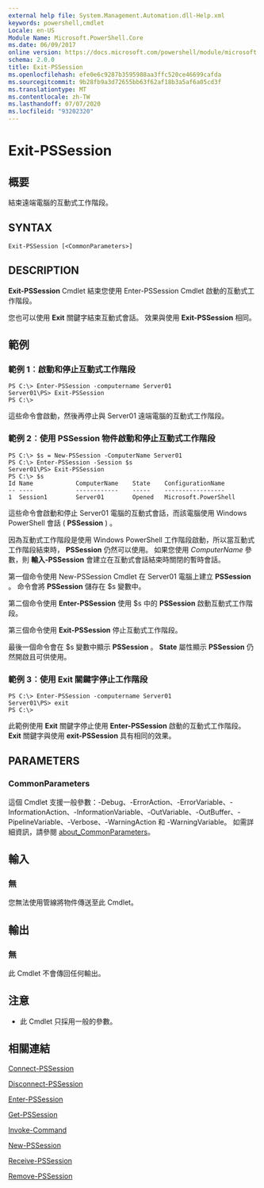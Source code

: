 ```yaml
---
external help file: System.Management.Automation.dll-Help.xml
keywords: powershell,cmdlet
Locale: en-US
Module Name: Microsoft.PowerShell.Core
ms.date: 06/09/2017
online version: https://docs.microsoft.com/powershell/module/microsoft.powershell.core/exit-pssession?view=powershell-5.1&WT.mc_id=ps-gethelp
schema: 2.0.0
title: Exit-PSSession
ms.openlocfilehash: efe0e6c9287b3595988aa3ffc520ce46699cafda
ms.sourcegitcommit: 9b28fb9a3d72655bb63f62af18b3a5af6a05cd3f
ms.translationtype: MT
ms.contentlocale: zh-TW
ms.lasthandoff: 07/07/2020
ms.locfileid: "93202320"
---
```

# Exit-PSSession

## 概要
結束遠端電腦的互動式工作階段。

## SYNTAX

```
Exit-PSSession [<CommonParameters>]
```

## DESCRIPTION
**Exit-PSSession** Cmdlet 結束您使用 Enter-PSSession Cmdlet 啟動的互動式工作階段。

您也可以使用 **Exit** 關鍵字結束互動式會話。
效果與使用 **Exit-PSSession** 相同。

## 範例

### 範例 1︰啟動和停止互動式工作階段

```
PS C:\> Enter-PSSession -computername Server01
Server01\PS> Exit-PSSession
PS C:\>
```

這些命令會啟動，然後再停止與 Server01 遠端電腦的互動式工作階段。

### 範例 2︰使用 PSSession 物件啟動和停止互動式工作階段

```
PS C:\> $s = New-PSSession -ComputerName Server01
PS C:\> Enter-PSSession -Session $s
Server01\PS> Exit-PSSession
PS C:\> $s
Id Name            ComputerName    State    ConfigurationName
-- ----            ------------    -----    -----------------
1  Session1        Server01        Opened   Microsoft.PowerShell
```

這些命令會啟動和停止 Server01 電腦的互動式會話，而該電腦使用 Windows PowerShell 會話 ( **PSSession** ) 。

因為互動式工作階段是使用 Windows PowerShell 工作階段啟動，所以當互動式工作階段結束時， **PSSession** 仍然可以使用。
如果您使用 *ComputerName* 參數，則 **輸入-PSSession** 會建立在互動式會話結束時關閉的暫時會話。

第一個命令使用 New-PSSession Cmdlet 在 Server01 電腦上建立 **PSSession** 。
命令會將 **PSSession** 儲存在 $s 變數中。

第二個命令使用 **Enter-PSSession** 使用 $s 中的 **PSSession** 啟動互動式工作階段。

第三個命令使用 **Exit-PSSession** 停止互動式工作階段。

最後一個命令會在 $s 變數中顯示 **PSSession** 。
**State** 屬性顯示 **PSSession** 仍然開啟且可供使用。

### 範例 3︰使用 Exit 關鍵字停止工作階段

```
PS C:\> Enter-PSSession -computername Server01
Server01\PS> exit
PS C:\>
```

此範例使用 **Exit** 關鍵字停止使用 **Enter-PSSession** 啟動的互動式工作階段。
**Exit** 關鍵字與使用 **exit-PSSession** 具有相同的效果。

## PARAMETERS

### CommonParameters
這個 Cmdlet 支援一般參數：-Debug、-ErrorAction、-ErrorVariable、-InformationAction、-InformationVariable、-OutVariable、-OutBuffer、-PipelineVariable、-Verbose、-WarningAction 和 -WarningVariable。 如需詳細資訊，請參閱 [about_CommonParameters](https://go.microsoft.com/fwlink/?LinkID=113216)。

## 輸入

### 無
您無法使用管線將物件傳送至此 Cmdlet。

## 輸出

### 無
此 Cmdlet 不會傳回任何輸出。

## 注意

* 此 Cmdlet 只採用一般的參數。


## 相關連結

[Connect-PSSession](Connect-PSSession.md)

[Disconnect-PSSession](Disconnect-PSSession.md)

[Enter-PSSession](Enter-PSSession.md)

[Get-PSSession](Get-PSSession.md)

[Invoke-Command](Invoke-Command.md)

[New-PSSession](New-PSSession.md)

[Receive-PSSession](Receive-PSSession.md)

[Remove-PSSession](Remove-PSSession.md)
